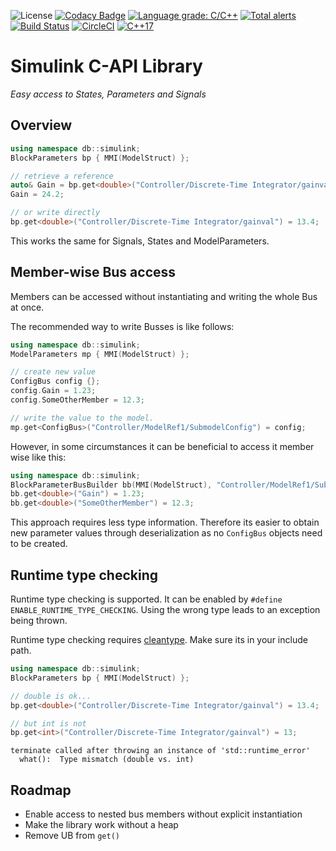 <!-- SPDX-License-Identifier: BSD-3-Clause-Clear -->
![License](https://img.shields.io/github/license/danishbelal/simulink-capi)
[![Codacy Badge](https://api.codacy.com/project/badge/Grade/e42b17ddc7ea4b86a2d1e9a4af8bcc77)](https://app.codacy.com/gh/danishbelal/simulink-capi?utm_source=github.com&utm_medium=referral&utm_content=danishbelal/simulink-capi&utm_campaign=Badge_Grade)
[![Language grade: C/C++](https://img.shields.io/lgtm/grade/cpp/g/danishbelal/simulink-capi.svg?logo=lgtm&logoWidth=18)](https://lgtm.com/projects/g/danishbelal/simulink-capi/context:cpp)
[![Total alerts](https://img.shields.io/lgtm/alerts/g/danishbelal/simulink-capi.svg?logo=lgtm&logoWidth=18)](https://lgtm.com/projects/g/danishbelal/simulink-capi/alerts/)
[![Build Status](https://travis-ci.com/danishbelal/simulink-capi.svg?branch=dev)](https://travis-ci.com/danishbelal/simulink-capi)
[![CircleCI](https://circleci.com/gh/danishbelal/simulink-capi.svg?style=shield)](https://circleci.com/gh/danishbelal/simulink-capi)
[![C++17](https://img.shields.io/badge/C%2B%2B-17-blue.svg)](https://isocpp.org/std/the-standard )

# Simulink C-API Library
<i> Easy access to States, Parameters and Signals</i>

## Overview
```C++
using namespace db::simulink;
BlockParameters bp { MMI(ModelStruct) };

// retrieve a reference
auto& Gain = bp.get<double>("Controller/Discrete-Time Integrator/gainval");
Gain = 24.2;

// or write directly
bp.get<double>("Controller/Discrete-Time Integrator/gainval") = 13.4;
```

This works the same for Signals, States and ModelParameters.

## Member-wise Bus access
Members can be accessed without instantiating and writing the whole Bus at once.

The recommended way to write Busses is like follows:
```C++
using namespace db::simulink;
ModelParameters mp { MMI(ModelStruct) };

// create new value
ConfigBus config {};
config.Gain = 1.23;
config.SomeOtherMember = 12.3;

// write the value to the model.
mp.get<ConfigBus>("Controller/ModelRef1/SubmodelConfig") = config;
```

However, in some circumstances it can be beneficial to access it member wise like this:
```C++
using namespace db::simulink;
BlockParameterBusBuilder bb(MMI(ModelStruct), "Controller/ModelRef1/SubmodelConfig");
bb.get<double>("Gain") = 1.23;
bb.get<double>("SomeOtherMember") = 12.3;
```
This approach requires less type information. Therefore its easier to obtain
new parameter values through deserialization as no `ConfigBus` objects need
to be created.

## Runtime type checking
Runtime type checking is supported. It can be enabled by `#define ENABLE_RUNTIME_TYPE_CHECKING`.
Using the wrong type leads to an exception being thrown.

Runtime type checking requires [cleantype](https://github.com/pthom/cleantype).
Make sure its in your include path.
```C++
using namespace db::simulink;
BlockParameters bp { MMI(ModelStruct) };

// double is ok...
bp.get<double>("Controller/Discrete-Time Integrator/gainval") = 13.4;

// but int is not
bp.get<int>("Controller/Discrete-Time Integrator/gainval") = 13;
```
```console
terminate called after throwing an instance of 'std::runtime_error'
  what():  Type mismatch (double vs. int)
```

## Roadmap
 - Enable access to nested bus members without explicit instantiation
 - Make the library work without a heap
 - Remove UB from `get()`